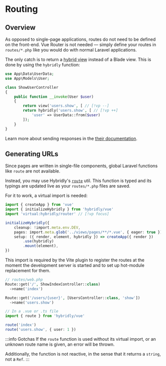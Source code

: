 # Routing

## Overview

As opposed to single-page applications, routes do not need to be defined on the front-end. Vue Router is not needed — simply define your routes in `routes/*.php` like you would do with normal Laravel applications.

The only catch is to return a <abbr title="A view that respects the Hybridly protocol">hybrid view</abbr> instead of a Blade view. This is done by using the `hybridly` function:

```php
use App\Data\UserData;
use App\Models\User;

class ShowUserController
{
    public function __invoke(User $user)
    {
        return view('users.show', [ // [!vp --]
        return hybridly('users.show', [ // [!vp ++]
            'user' => UserData::from($user)
        ]);
    }
}
```

Learn more about sending responses in the [their documentation](./responses.md).

## Generating URLs

Since pages are written in single-file components, global Laravel functions like `route` are not available.

Instead, you may use Hybridly's [`route`](../api/utils/route) util. This function is typed and its typings are updated live as your `routes/*.php` files are saved.

For it to work, a virtual import is needed:

```ts
import { createApp } from 'vue'
import { initializeHybridly } from 'hybridly/vue'
import 'virtual:hybridly/router' // [!vp focus]

initializeHybridly({
	cleanup: !import.meta.env.DEV,
	pages: import.meta.glob('../views/pages/**/*.vue', { eager: true }),
	setup: ({ render, element, hybridly }) => createApp({ render })
		.use(hybridly)
		.mount(element),
})
```

This import is required by the Vite plugin to register the routes at the moment the development server is started and to set up hot-module replacement for them. 

```php
// routes/web.php
Route::get('/', ShowIndexController::class)
  ->name('index')

Route::get('/users/{user}', [UsersController::class, 'show'])
  ->name('users.show')
```

```ts vue
// In a .vue or .ts file
import { route } from 'hybridly/vue'

route('index')
route('users.show', { user: 1 })
```

:::info Gotchas
If the `route` function is used without its virtual import, or an unknown route name is given, an error will be thrown.

Additionally, the function is not reactive, in the sense that it returns a `string`, not a `Ref`.
:::
